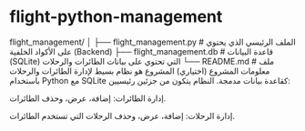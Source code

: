 # flight-python-management
flight_management/
│
├── flight_management.py   # الملف الرئيسي الذي يحتوي على الأكواد الخلفية (Backend)
├── flight_management.db   # قاعدة البيانات (SQLite) التي تحتوي على بيانات الطائرات والرحلات
└── README.md              # ملف معلومات المشروع (اختياري)
المشروع هو نظام بسيط لإدارة الطائرات والرحلات باستخدام Python مع SQLite كقاعدة بيانات مدمجة. النظام يتكون من جزئين رئيسيين:

إدارة الطائرات: إضافة، عرض، وحذف الطائرات.

إدارة الرحلات: إضافة، عرض، وحذف الرحلات التي تستخدم الطائرات.
